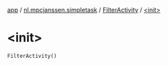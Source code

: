 [app](../../index.md) / [nl.mpcjanssen.simpletask](../index.md) / [FilterActivity](index.md) / [&lt;init&gt;](.)

# &lt;init&gt;

`FilterActivity()`